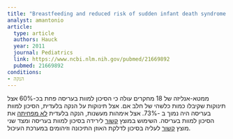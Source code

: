```yaml
---
title: "Breastfeeding and reduced risk of sudden infant death syndrome: a meta-analysis"
analyst: amantonio
article:
  type: article
  authors: Hauck
  year: 2011
  journal: Pediatrics
  link: https://www.ncbi.nlm.nih.gov/pubmed/21669892
  pubmed: 21669892
conditions:
- הנקה
---
```


ממטא-אנליזה של 18 מחקרים עולה כי הסיכון למוות בעריסה פחת בכ-60% אצל תינוקות שקיבלו כמות כלשהי של חלב אם. אצל תינוקות על הנקה בלעדית, הסיכון למוות בעריסה היה נמוך ב -73%.
אצל אימהות מעשנות, הנקה בלעדית [לא מפחיתה](https://www.ncbi.nlm.nih.gov/pubmed/7861574) את הסיכון למוות בעריסה.
השימוש במוצץ [קשור](https://www.ncbi.nlm.nih.gov/pubmed/21505778) לירידה בסיכון למוות בעריסה ומצד שני מוצץ [קשור](https://www.ncbi.nlm.nih.gov/pubmed/27940805) לעליה בסיכון לדלקת האוזן התיכונה וזיהומים במערכת העיכול.
